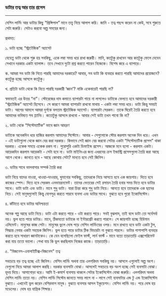 ### ডাটার তত্ব আর তার প্রসেস

---

মেশিন লার্নিং আর ডাটার কিছু “প্রিন্সিপাল” মানে তত্ত্ব নিয়ে আলাপ করি। জানি - তত্ব পছন্দ করেন না কেউ, সবে শুরুতে সেটা জরুরি। সেটাও করবো অল্প সময়ের জন্য। 

প্রথমত:

১. ডাটা হচ্ছে “স্ট্রাটেজিক” অ্যাসেট

যেহেতু ডাটা থেকে শুরু হয় সবকিছু, একে লম্বা সময় ধরে রাখা জরুরী।  মানি, কতটুকু রাখবেন আর কতটুকু ফেলে দেবেন সেখানে দরকার একটা ব্যালান্স। তবে সেখানে দুটো প্রশ্ন করতে পারেন নিজেকে। বিশেষ করে এ ব্যাপারে।  

ক. আমরা সব ডাটা কি নিতে পারছি আমাদের দরকারে? আবার, সব ডাটা কি ব্যবহার করতে পারছি আমাদের প্রয়োজনে? কতটুকু হচ্ছে আসলে কতটুকু। 

খ. প্রতিটা ডাটা থেকে কি নিতে পারছি দরকারী ‘জ্ঞান’? নাকি একেবারেই পারছি না?

স্বভাবতই এর উত্তর “না”। স্টোরেজের দাম কমাতে ব্যাপারটা গায়ে না লাগলেও ডাটাকে ফেলতে হবে আমাদের দরকারী “স্ট্রাটেজিক” অ্যাসেট হিসেবে। সে কারণে আমরা ব্যাপারটা রাখবো মাথায় - একটা লম্বা সময় ধরে। ডাটা কিন্তু সময়ই ডাটা। আগের আমলে আমরা দুর্গকে বলতাম স্ট্রাটেজিক অ্যাসেট। ব্যাপারটা সেরকম। তাকে ঘিরেই তৈরি করতে হবে আমাদের ভবিষ্যত সব প্ল্যানিং। কতোটুকু আসলে রাখবো - আবার সেই ডাটা তখন পাবো কি না?

২. ডাটা থেকে “সিস্টেম্যাটিক” ভাবে জ্ঞান আহরণ

ডাটাকে অনেকদিন ধরে হাজির করলাম আমাদের সিস্টেমে। আবার - সেগুলোকে স্টোর করলাম অনেক দিন ধরে। এখন - এই ডাটাগুলো থেকে জ্ঞান বের করা দরকার। কিভাবে সেই জ্ঞান বের করবো সেটার একটা “সিস্টেম্যাটিক প্রসেস” থাকা দরকার। একেক সময়ে একেক রকম না। পুরোপুরি একটা ডিফাইন্ড প্রসেস। আজকে মনে হলো - করলাম একটা। আরেকদিন করলাম আরেকটা - সেটা হবে না। ডাটা মাইনিংএর জন্য এধরনের ক্রস ইন্ডাস্ট্রি প্রসেসগুলো তৈরি করা আছে আগে থেকে। জানতে হবে - আছে কোথায় সেটা? মানতে হবে সেই জিনিস। 

৩. ডাটার সাথে ভালবাসার সম্পর্ক তৈরি করা

ডাটা নিয়ে যাদের নাওয়া, খাওয়া-দাওয়ার, ঘুমানোর সবকিছু, তাদেরকে নিয়ে আসতে হবে এক জায়গায়। দিতে হবে কাজের স্পেস। দিতে হবে সেরকম এনভায়রনমেন্ট। তাদের ভেতরের সেই রসায়ন তৈরি হবার সময় দিতে হবে ডাটার সাথে। ডাটা ডাটা এবং ডাটা। মানে শুধু ডাটা। যারা চিন্তা করে শুধু ডাটা নিয়ে। আনতে হবে তাদেরকে এক ছাদের নিচে। সেই মানুষগুলোই কিন্তু যোগসুত্র করতে পারবে ব্যবসা এবং ডাটার সাথে। বুঝতে হবে পুরো ইকোসিস্টেম। 

৪. কাঁটাতে হবে ডাটার অনিশ্চয়তা

অনেক গল্প আছে ডাটা নিয়ে। ডাটা এটা করতে পারে - ওটা করতে পারে। সবই বুঝলাম, তাই বলে ডাটা তো সর্বেসর্বা নয়। ভুল হতে পারে ডাটার। মানে, ঠিকমতো ডাটাকে না ইন্টারর্প্রেট করতে পারলে। সে জায়গাটা হচ্ছে হিউমান এলিমেন্ট। মানুষের কাজ সেটা। মানুষের ভুলে দোষ পড়ে মেশিন লার্নিংয়ের ওপর। মনে রাখতে হবে ডাটা একটা টুল, সিদ্ধান্ত নেবার একটা সহায়ক জিনিস। ভুল হতে পারে ডাটার ঠিক ফিচারটা না বুঝতে পারলে। ডাটার পাশাপাশি ব্যবহার করতে হবে সাধারণ জ্ঞানটাকেও। কে যেন বলেছিলো ফেইল ফার্স্ট, লার্ন ফার্স্ট - মানে যতো তাড়াতাড়ি এক্সপেরিমেন্ট করা যায় ততো ভালো। শেখা যায় কি ভুল করছিলাম নিজের কাজে। তাড়াতাড়ি। 

৫. "বিজনেস-এনালাইটিক্স-বিজনেস" তত্ব 

সবচেয়ে বড় তত্ব হচ্ছে এই জিনিস। মেশিন লার্নিং অথবা তার এলগরিদম সবকিছু নয়। আসলে এগুলোই অল্প অংশ। যেগুলো নিয়ে আমরা আলাপ করছি। দরকার ব্যবসাটা বোঝা। আসলেই সবচেয়ে বড় অংশ হচ্ছে সেই ব্যবসাটা বোঝা। হৃদয় দিয়ে। আগাগোড়া ধরে। আমি ই-কমার্স ব্যবসায় থাকলে সেটার ইকোসিস্টেম বোঝা জরুরি। এলগরিদম অথবা মেশিন লার্নিং ততো নয়। মেশিন লার্নিং সিস্টেম জানতে সময় লাগে না - লাগে সেই ব্যবসাটার এন্ড টু এন্ড ইকোসিস্টেম বুঝতে। এখানেই ভুল করেন বেশিরভাগ মানুষ। বুঝতে ব্যবসার আসল ইকুয়েশন। মেশিন লার্নিং নয়। পরে দোষ হয় মডেলের। দোষ হয় যান্ত্রিক শিক্ষার। 



